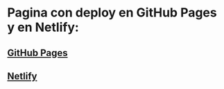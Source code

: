 <h1>Pagina con deploy en <bold>GitHub Pages</bold> y en <bold>Netlify</bold>:</h1>
<h2><a href="https://fernandodiazmachado.github.io/sports-wear/">GitHub Pages</a></h2>
<h2><a href="https://sports-wear.netlify.app/">Netlify</a></h2>
